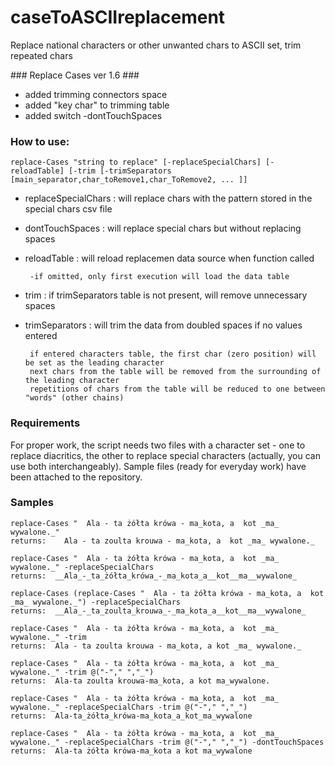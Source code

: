 # caseToASCIIreplacement
Replace national characters or other unwanted chars to ASCII set, trim repeated chars

#\#\# Replace Cases ver 1.6 \#\##

 + added trimming connectors space
 + added "key char" to trimming table
 + added switch -dontTouchSpaces
 
### How to use:
   `replace-Cases "string to replace" [-replaceSpecialChars] [-reloadTable] [-trim [-trimSeparators [main_separator,char_toRemove1,char_ToRemove2, ... ]]`

 * replaceSpecialChars : will replace chars with the pattern stored in the special chars csv file
 * dontTouchSpaces : will replace special chars but without replacing spaces
 * reloadTable : will reload replacemen data source when function called
 
 		-if omitted, only first execution will load the data table
 * trim : if trimSeparators table is not present, will remove unnecessary spaces
 * trimSeparators : will trim the data from doubled spaces if no values entered

		if entered characters table, the first char (zero position) will be set as the leading character
		next chars from the table will be removed from the surrounding of the leading character
		repetitions of chars from the table will be reduced to one between "words" (other chains)
 
### Requirements

For proper work, the script needs two files with a character set - one to replace diacritics, the other to replace special characters (actually, you can use both interchangeably). Sample files (ready for everyday work) have been attached to the repository.

### Samples
```
replace-Cases "  Ala - ta żółta krówa - ma_kota, a  kot _ma_ wywalone._"
returns:    Ala - ta zoulta krouwa - ma_kota, a  kot _ma_ wywalone._ 

replace-Cases "  Ala - ta żółta krówa - ma_kota, a  kot _ma_ wywalone._" -replaceSpecialChars
returns:  __Ala_-_ta_żółta_krówa_-_ma_kota_a__kot__ma__wywalone_ 

replace-Cases (replace-Cases "  Ala - ta żółta krówa - ma_kota, a  kot _ma_ wywalone._") -replaceSpecialChars
returns:  __Ala_-_ta_zoulta_krouwa_-_ma_kota_a__kot__ma__wywalone_

replace-Cases "  Ala - ta żółta krówa - ma_kota, a  kot _ma_ wywalone._" -trim
returns:  Ala - ta zoulta krouwa - ma_kota, a kot _ma_ wywalone._

replace-Cases "  Ala - ta żółta krówa - ma_kota, a  kot _ma_ wywalone._" -trim @("-"," ","_")
returns:  Ala-ta zoulta krouwa-ma_kota, a kot ma_wywalone.

replace-Cases "  Ala - ta żółta krówa - ma_kota, a  kot _ma_ wywalone._" -replaceSpecialChars -trim @("-"," ","_")
returns:  Ala-ta_żółta_krówa-ma_kota_a_kot_ma_wywalone

replace-Cases "  Ala - ta żółta krówa - ma_kota, a  kot _ma_ wywalone._" -replaceSpecialChars -trim @("-"," ","_") -dontTouchSpaces
returns:  Ala-ta żółta krówa-ma_kota a kot ma_wywalone
```

